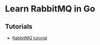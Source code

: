 # Learn RabbitMQ in Go

## Tutorials

- [RabbitMQ tutorial](https://www.rabbitmq.com/tutorials/tutorial-one-go.html)
